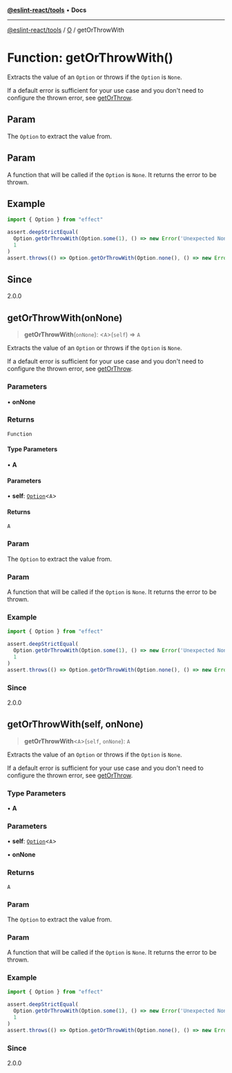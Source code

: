 [**@eslint-react/tools**](../../../README.md) • **Docs**

***

[@eslint-react/tools](../../../README.md) / [O](../README.md) / getOrThrowWith

# Function: getOrThrowWith()

Extracts the value of an `Option` or throws if the `Option` is `None`.

If a default error is sufficient for your use case and you don't need to configure the thrown error, see [getOrThrow](getOrThrow.md).

## Param

The `Option` to extract the value from.

## Param

A function that will be called if the `Option` is `None`. It returns the error to be thrown.

## Example

```ts
import { Option } from "effect"

assert.deepStrictEqual(
  Option.getOrThrowWith(Option.some(1), () => new Error('Unexpected None')),
  1
)
assert.throws(() => Option.getOrThrowWith(Option.none(), () => new Error('Unexpected None')))
```

## Since

2.0.0

## getOrThrowWith(onNone)

> **getOrThrowWith**(`onNone`): \<`A`\>(`self`) => `A`

Extracts the value of an `Option` or throws if the `Option` is `None`.

If a default error is sufficient for your use case and you don't need to configure the thrown error, see [getOrThrow](getOrThrow.md).

### Parameters

• **onNone**

### Returns

`Function`

#### Type Parameters

• **A**

#### Parameters

• **self**: [`Option`](../type-aliases/Option.md)\<`A`\>

#### Returns

`A`

### Param

The `Option` to extract the value from.

### Param

A function that will be called if the `Option` is `None`. It returns the error to be thrown.

### Example

```ts
import { Option } from "effect"

assert.deepStrictEqual(
  Option.getOrThrowWith(Option.some(1), () => new Error('Unexpected None')),
  1
)
assert.throws(() => Option.getOrThrowWith(Option.none(), () => new Error('Unexpected None')))
```

### Since

2.0.0

## getOrThrowWith(self, onNone)

> **getOrThrowWith**\<`A`\>(`self`, `onNone`): `A`

Extracts the value of an `Option` or throws if the `Option` is `None`.

If a default error is sufficient for your use case and you don't need to configure the thrown error, see [getOrThrow](getOrThrow.md).

### Type Parameters

• **A**

### Parameters

• **self**: [`Option`](../type-aliases/Option.md)\<`A`\>

• **onNone**

### Returns

`A`

### Param

The `Option` to extract the value from.

### Param

A function that will be called if the `Option` is `None`. It returns the error to be thrown.

### Example

```ts
import { Option } from "effect"

assert.deepStrictEqual(
  Option.getOrThrowWith(Option.some(1), () => new Error('Unexpected None')),
  1
)
assert.throws(() => Option.getOrThrowWith(Option.none(), () => new Error('Unexpected None')))
```

### Since

2.0.0
